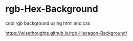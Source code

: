 # rgb-Hex-Background

cool rgb background using html and css

https://wisethoughts.github.io/rgb-Hexagon-Background/
